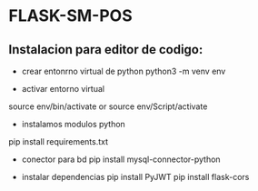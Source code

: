 # FLASK-SM-POS

## Instalacion para editor de codigo:
* crear entonrno virtual de python
python3 -m venv env

* activar entorno virtual

source env/bin/activate or source env/Script/activate

* instalamos modulos python


pip install requirements.txt

* conector para bd
pip install mysql-connector-python

* instalar dependencias
 pip install PyJWT
 pip install flask-cors